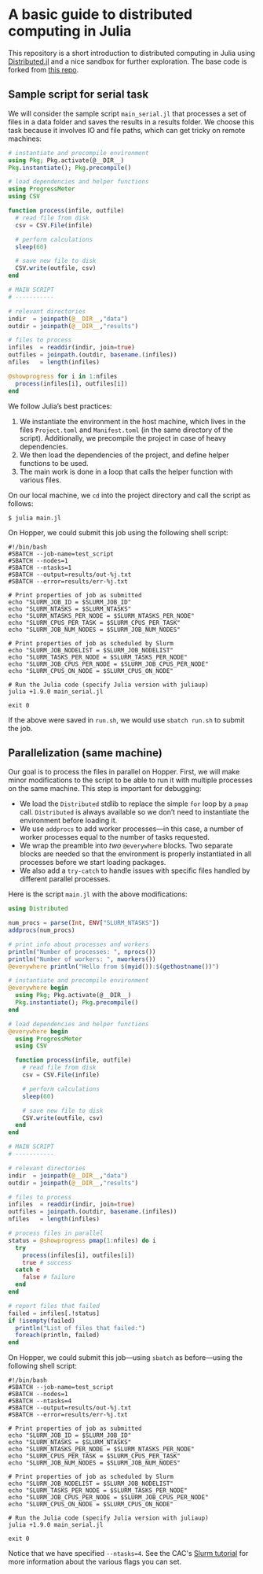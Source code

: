 # A basic guide to distributed computing in Julia

This repository is a short introduction to distributed computing in Julia using [Distributed.jl](https://github.com/JuliaLang/Distributed.jl) and a nice sandbox for further exploration. The base code is forked from [this repo](https://github.com/Arpeggeo/julia-distributed-computing).


## Sample script for serial task

We will consider the sample script `main_serial.jl` that processes a set of files in a data folder and saves the results in a results folder. We choose this task because it involves IO and file paths, which can get tricky on remote machines:

```julia
# instantiate and precompile environment
using Pkg; Pkg.activate(@__DIR__)
Pkg.instantiate(); Pkg.precompile()

# load dependencies and helper functions
using ProgressMeter
using CSV

function process(infile, outfile)
  # read file from disk
  csv = CSV.File(infile)

  # perform calculations
  sleep(60)

  # save new file to disk
  CSV.write(outfile, csv)
end

# MAIN SCRIPT
# -----------

# relevant directories
indir  = joinpath(@__DIR__,"data")
outdir = joinpath(@__DIR__,"results")

# files to process
infiles  = readdir(indir, join=true)
outfiles = joinpath.(outdir, basename.(infiles))
nfiles   = length(infiles)

@showprogress for i in 1:nfiles
  process(infiles[i], outfiles[i])
end
```

We follow Julia’s best practices:

1. We instantiate the environment in the host machine, which lives in the files `Project.toml` and `Manifest.toml` (in the same directory of the script). Additionally, we precompile the project in case of heavy dependencies.
2. We then load the dependencies of the project, and define helper functions to be used.
3. The main work is done in a loop that calls the helper function with various files.

On our local machine, we `cd` into the project directory and call the script as follows:

```shell
$ julia main.jl
```

On Hopper, we could submit this job using the following shell script:

```shell
#!/bin/bash
#SBATCH --job-name=test_script
#SBATCH --nodes=1
#SBATCH --ntasks=1
#SBATCH --output=results/out-%j.txt
#SBATCH --error=results/err-%j.txt

# Print properties of job as submitted
echo "SLURM_JOB_ID = $SLURM_JOB_ID"
echo "SLURM_NTASKS = $SLURM_NTASKS"
echo "SLURM_NTASKS_PER_NODE = $SLURM_NTASKS_PER_NODE"
echo "SLURM_CPUS_PER_TASK = $SLURM_CPUS_PER_TASK"
echo "SLURM_JOB_NUM_NODES = $SLURM_JOB_NUM_NODES"

# Print properties of job as scheduled by Slurm
echo "SLURM_JOB_NODELIST = $SLURM_JOB_NODELIST"
echo "SLURM_TASKS_PER_NODE = $SLURM_TASKS_PER_NODE"
echo "SLURM_JOB_CPUS_PER_NODE = $SLURM_JOB_CPUS_PER_NODE"
echo "SLURM_CPUS_ON_NODE = $SLURM_CPUS_ON_NODE"

# Run the Julia code (specify Julia version with juliaup)
julia +1.9.0 main_serial.jl

exit 0
```

If the above were saved in `run.sh`, we would use `sbatch run.sh` to submit the job.

## Parallelization (same machine)

Our goal is to process the files in parallel on Hopper. First, we will make minor modifications to the script to be able to run it with multiple processes on the same machine. This step is important for debugging:

- We load the `Distributed` stdlib to replace the simple `for` loop by a `pmap` call. `Distributed` is always available so we don’t need to instantiate the environment before loading it.
- We use `addprocs` to add worker processes—in this case, a number of worker processes equal to the number of tasks requested.
- We wrap the preamble into *two* `@everywhere` blocks. Two separate blocks are needed so that the environment is properly instantiated in all processes before we start loading packages.
- We also add a `try-catch` to handle issues with specific files handled by different parallel processes.

Here is the script `main.jl` with the above modifications:

```julia
using Distributed

num_procs = parse(Int, ENV["SLURM_NTASKS"])
addprocs(num_procs)

# print info about processes and workers
println("Number of processes: ", nprocs())
println("Number of workers: ", nworkers())
@everywhere println("Hello from $(myid()):$(gethostname())")

# instantiate and precompile environment
@everywhere begin
  using Pkg; Pkg.activate(@__DIR__)
  Pkg.instantiate(); Pkg.precompile()
end

# load dependencies and helper functions
@everywhere begin
  using ProgressMeter
  using CSV

  function process(infile, outfile)
    # read file from disk
    csv = CSV.File(infile)

    # perform calculations
    sleep(60)

    # save new file to disk
    CSV.write(outfile, csv)
  end
end

# MAIN SCRIPT
# -----------

# relevant directories
indir  = joinpath(@__DIR__,"data")
outdir = joinpath(@__DIR__,"results")

# files to process
infiles  = readdir(indir, join=true)
outfiles = joinpath.(outdir, basename.(infiles))
nfiles   = length(infiles)

# process files in parallel
status = @showprogress pmap(1:nfiles) do i
  try
    process(infiles[i], outfiles[i])
    true # success
  catch e
    false # failure
  end
end

# report files that failed
failed = infiles[.!status]
if !isempty(failed)
  println("List of files that failed:")
  foreach(println, failed)
end
```

On Hopper, we could submit this job—using `sbatch` as before—using the following shell script:

```shell
#!/bin/bash
#SBATCH --job-name=test_script
#SBATCH --nodes=1
#SBATCH --ntasks=4 
#SBATCH --output=results/out-%j.txt
#SBATCH --error=results/err-%j.txt

# Print properties of job as submitted
echo "SLURM_JOB_ID = $SLURM_JOB_ID"
echo "SLURM_NTASKS = $SLURM_NTASKS"
echo "SLURM_NTASKS_PER_NODE = $SLURM_NTASKS_PER_NODE"
echo "SLURM_CPUS_PER_TASK = $SLURM_CPUS_PER_TASK"
echo "SLURM_JOB_NUM_NODES = $SLURM_JOB_NUM_NODES"

# Print properties of job as scheduled by Slurm
echo "SLURM_JOB_NODELIST = $SLURM_JOB_NODELIST"
echo "SLURM_TASKS_PER_NODE = $SLURM_TASKS_PER_NODE"
echo "SLURM_JOB_CPUS_PER_NODE = $SLURM_JOB_CPUS_PER_NODE"
echo "SLURM_CPUS_ON_NODE = $SLURM_CPUS_ON_NODE"

# Run the Julia code (specify Julia version with juliaup)
julia +1.9.0 main_serial.jl

exit 0
```

Notice that we have specified `--ntasks=4`. See the CAC's [Slurm tutorial](https://www.cac.cornell.edu/techdocs/clusterinfo/slurm/) for more information about the various flags you can set.